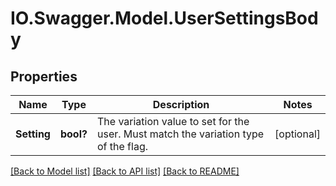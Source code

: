 # IO.Swagger.Model.UserSettingsBody
## Properties

Name | Type | Description | Notes
------------ | ------------- | ------------- | -------------
**Setting** | **bool?** | The variation value to set for the user. Must match the variation type of the flag.  | [optional] 

[[Back to Model list]](../README.md#documentation-for-models) [[Back to API list]](../README.md#documentation-for-api-endpoints) [[Back to README]](../README.md)

